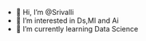 - 👋 Hi, I’m @Srivalli
- 👀 I’m interested in Ds,Ml and Ai
- 🌱 I’m currently learning Data Science

<!---
sreev19/sreev19 is a ✨ special ✨ repository because its `README.md` (this file) appears on your GitHub profile.
You can click the Preview link to take a look at your changes.
--
